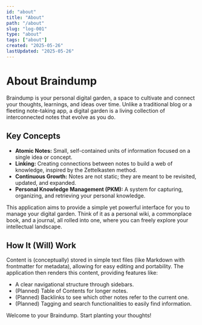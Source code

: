 ```yaml
---
id: "about"
title: "About"
path: "/about"
slug: "log-001"
type: "about"
tags: ["about"]
created: "2025-05-26"
lastUpdated: "2025-05-26"
---
```



# About Braindump

Braindump is your personal digital garden, a space to cultivate and connect your thoughts, learnings, and ideas over time. 
Unlike a traditional blog or a fleeting note-taking app, a digital garden is a living collection of interconnected notes that evolve as you do.

## Key Concepts

*   **Atomic Notes:** Small, self-contained units of information focused on a single idea or concept.
*   **Linking:** Creating connections between notes to build a web of knowledge, inspired by the Zettelkasten method.
*   **Continuous Growth:** Notes are not static; they are meant to be revisited, updated, and expanded.
*   **Personal Knowledge Management (PKM):** A system for capturing, organizing, and retrieving your personal knowledge.

This application aims to provide a simple yet powerful interface for you to manage your digital garden. 
Think of it as a personal wiki, a commonplace book, and a journal, all rolled into one, where you can freely explore your intellectual landscape.

## How It (Will) Work

Content is (conceptually) stored in simple text files (like Markdown with frontmatter for metadata), allowing for easy editing and portability. The application then renders this content, providing features like:

*   A clear navigational structure through sidebars.
*   (Planned) Table of Contents for longer notes.
*   (Planned) Backlinks to see which other notes refer to the current one.
*   (Planned) Tagging and search functionalities to easily find information.

Welcome to your Braindump. Start planting your thoughts!
